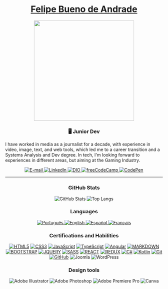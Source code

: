 <div align="center" dir="auto">
    <a href="https://www.linkedin.com/in/felipebuenodeandrade/">
        <h1>Felipe Bueno de Andrade</h1>
        <img align="center" width="320em" src="https://gifs.eco.br/wp-content/uploads/2022/06/gifs-de-anime-lofi-9.gif">
    </a>
</div>
<h3 align="center"  dir="auto"> 🖥️ Junior Dev</h3>

I have worked in media as a journalist for a decade, with experience in video, image, text, and web tools, which led me to a career transition and a Systems Analysis and Dev degree. In tech, I'm looking forward to experiences in different areas, but aiming at the Gaming Industry.

<div align="center" dir="auto">
<p dir="auto">
    <a href="mailto:felipebuenodeandrade@gmail.com">
        <img src="https://img.shields.io/badge/-email-020114?style=for-the-badge&amp;logo=microsoft-outlook&amp;logoColor=9400D3&amp;color:FFF" alt="E-mail" style="max-width: 100%;">
    </a>
    <a href="https://www.linkedin.com/in/felipebuenodeandrade" rel="nofollow">
        <img src="https://img.shields.io/badge/-LinkedIn-020114?style=for-the-badge&amp;logo=linkedin&amp;logoColor=9400D3&amp;color:FFF" alt="LinkedIn" style="max-width: 100%;">
    </a>
    <a href="https://www.dio.me/users/felipebuenodeandrade" rel="nofollow">
        <img src="https://img.shields.io/badge/-DIO%20Profile-020114?style=for-the-badge&amp;logoColor=9400D3&amp;color:FFF" alt="DIO" style="max-width: 100%;">
    </a>
    <a href="https://www.freecodecamp.org/brau" rel="nofollow">
        <img src="https://img.shields.io/badge/Freecodecamp-020114?&style=for-the-badge&logo=freecodecamp&logoColor=9400D3" alt="freeCodeCamp" style="max-width: 100%;">
    </a>
    <a href="https://codepen.io/br4u" rel="nofollow">
        <img src="https://img.shields.io/badge/Codepen-020114?style=for-the-badge&logo=codepen&logoColor=9400D3" alt="CodePen" style="max-width: 100%;">
    </a>
</p>
</div>

---
<div align="center" dir="auto">
    
### GitHub Stats

![GitHub Stats](https://github-readme-stats.vercel.app/api?username=buenodeandrade&theme=midnight-purple)
![Top Langs](https://github-readme-stats.vercel.app/api/top-langs/?username=buenodeandrade&theme=midnight-purple)

### Languages
<a href="https://github.com/buenodeandrade/lang-badges">
    <img src="https://raw.githubusercontent.com/buenodeandrade/lang-badges/main/badges/BR.svg" alt="Português">
</a>
<a href="https://github.com/buenodeandrade/lang-badges">
    <img src="https://raw.githubusercontent.com/buenodeandrade/lang-badges/main/badges/GB.svg" alt="English">
</a>
<a href="https://github.com/buenodeandrade/lang-badges">
    <img src="https://raw.githubusercontent.com/buenodeandrade/lang-badges/main/badges/ES.svg" alt="Español">
</a>
<a href="https://github.com/buenodeandrade/lang-badges">
    <img src="https://raw.githubusercontent.com/buenodeandrade/lang-badges/main/badges/FR.svg" alt="Français">
</a>

### Certifications and Habilities
[![HTML5](https://img.shields.io/badge/HTML-020114?style=for-the-badge&logo=html5&logoColor=30A3DC)](https://www.freecodecamp.org/certification/brau/responsive-web-design)
[![CSS3](https://img.shields.io/badge/CSS3-020114?style=for-the-badge&logo=css3&logoColor=E94D5F)](https://www.freecodecamp.org/certification/brau/responsive-web-design)
[![JavaScript](https://img.shields.io/badge/JavaScript-020114?style=for-the-badge&logo=javascript&logoColor=30A3DC)](https://www.freecodecamp.org/certification/brau/responsive-web-design)
[![TypeScript](https://img.shields.io/badge/typescript-020114?style=for-the-badge&logo=typescript&logoColor=%23007ACC.svg)](https://www.dio.me/certificate/7D71D256)
[![Angular](https://img.shields.io/badge/angular-020114?style=for-the-badge&logo=angular&logoColor=red)](https://www.dio.me/certificate/7D71D256)
[![MARKDOWN](https://img.shields.io/badge/Markdown-020114?style=for-the-badge&logo=markdown&logoColor=black)](https://freecodecamp.org/certification/brau/front-end-development-libraries)
[![BOOTSTRAP](https://img.shields.io/badge/Bootstrap-020114?style=for-the-badge&logo=bootstrap&logoColor=563D7C)](https://freecodecamp.org/certification/brau/front-end-development-libraries)
[![JQUERY](https://img.shields.io/badge/jQuery-020114?style=for-the-badge&logo=jquery&logoColor=0769AD)](https://freecodecamp.org/certification/brau/front-end-development-libraries)
[![SASS](https://img.shields.io/badge/SASS-020114?style=for-the-badge&logo=SASS&logoColor=hotpink)](https://freecodecamp.org/certification/brau/front-end-development-libraries)
[![REACT](https://img.shields.io/badge/React-020114?style=for-the-badge&logo=react&logoColor=61DAFB)](https://freecodecamp.org/certification/brau/front-end-development-libraries)
[![REDUX](https://img.shields.io/badge/Redux-020114?style=for-the-badge&logo=redux&logoColor=593D88)](https://freecodecamp.org/certification/brau/front-end-development-libraries)
[![C#](https://img.shields.io/badge/c%23-020114?style=for-the-badge&logo=csharp&logoColor=239120)](https://www.dio.me/certificate/2BCDF931)
[![Kotlin](https://img.shields.io/badge/kotlin-020114?style=for-the-badge&logo=kotlin&logoColor=%237F52FF.svg)](https://www.dio.me/certificate/B4F12E5E)
[![Git](https://img.shields.io/badge/Git-020114?style=for-the-badge&logo=git&logoColor=E94D5F)](https://www.dio.me/certificate/5D115066)
[![GitHub](https://img.shields.io/badge/GitHub-020114?style=for-the-badge&logo=github&logoColor=30A3DC)](https://www.dio.me/certificate/5D115066)
![Joomla](https://img.shields.io/badge/joomla-020114?style=for-the-badge&logo=joomla&logoColor=%235091CD.svg)
![WordPress](https://img.shields.io/badge/WordPress-020114?style=for-the-badge&logo=WordPress&logoColor=0769AD)

### Design tools

![Adobe Illustrator](https://img.shields.io/badge/adobe%20illustrator-%23FF9A00.svg?style=for-the-badge&logo=adobe%20illustrator&logoColor=white)
![Adobe Photoshop](https://img.shields.io/badge/adobe%20photoshop-%2331A8FF.svg?style=for-the-badge&logo=adobe%20photoshop&logoColor=white)
![Adobe Premiere Pro](https://img.shields.io/badge/Adobe%20Premiere%20Pro-9999FF.svg?style=for-the-badge&logo=Adobe%20Premiere%20Pro&logoColor=white)
![Canva](https://img.shields.io/badge/Canva-%2300C4CC.svg?style=for-the-badge&logo=Canva&logoColor=white)

</div>

<!--
**buenodeandrade/buenodeandrade** is a ✨ _special_ ✨ repository because its `README.md` (this file) appears on your GitHub profile.

Here are some ideas to get you started:

- 🔭 I’m currently working on ...
- 🌱 I’m currently learning ...
- 👯 I’m looking to collaborate on ...
- 🤔 I’m looking for help with ...
- 💬 Ask me about ...
- 📫 How to reach me: ...
- 😄 Pronouns: ...
- ⚡ Fun fact: ...
-->
